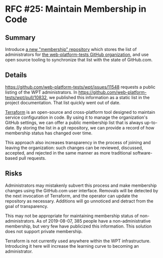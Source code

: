 # RFC #25: Maintain Membership in Code

## Summary

Introduce [a new "membership"
repository](https://github.com/web-platform-tests/membership) which stores the
list of administrators for [the web-platform-tests GitHub
organization](https://github.com/web-platform-tests), and use open source
tooling to synchronize that list with the state of GitHub.com.

## Details

https://github.com/web-platform-tests/wpt/issues/11548 requests a public
listing of the WPT administrators. In
https://github.com/web-platform-tests/wpt/pull/10832, we published this
information as a static list in the project documentation. That list quickly
went out of date.

[Terraform](https://terraform.io) is an open-source and cross-platform tool
designed to maintain service configuration in code. By using it to manage the
organization's GitHub settings, we can offer a public membership list that is
always up-to-date. By storing the list in a git repository, we can provide a
record of how membership status has changed over time.

This approach also increases transparency in the process of joining and leaving
the organization: such changes can be reviewed, discussed, accepted, and
rejected in the same manner as more traditional software-based pull requests.

## Risks

Administrators may mistakenly subvert this process and make membership changes
using the GitHub.com user interface. Removals will be detected by the next
invocation of Terraform, and the operator can update the repository as
necessary. Additions will go unnoticed and detract from the goal of
transparency.

This may not be appropriate for maintaining membership status of
non-administrators. As of 2019-08-07, 385 people have a non-administrative
membership, but very few have publicized this information. This solution does
not support private membership.

Terraform is not currently used anywhere within the WPT infrastructure.
Introducing it here will increase the learning curve to becoming an
administrator.
